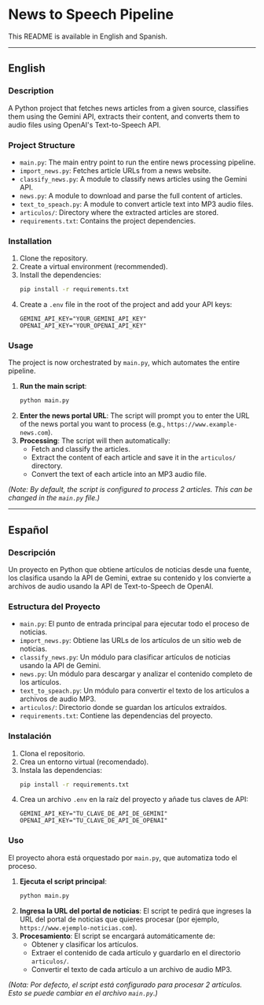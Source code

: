 # News to Speech Pipeline

This README is available in English and Spanish.

---

## English

### Description
A Python project that fetches news articles from a given source, classifies them using the Gemini API, extracts their content, and converts them to audio files using OpenAI's Text-to-Speech API.

### Project Structure
- `main.py`: The main entry point to run the entire news processing pipeline.
- `import_news.py`: Fetches article URLs from a news website.
- `classify_news.py`: A module to classify news articles using the Gemini API.
- `news.py`: A module to download and parse the full content of articles.
- `text_to_speach.py`: A module to convert article text into MP3 audio files.
- `articulos/`: Directory where the extracted articles are stored.
- `requirements.txt`: Contains the project dependencies.

### Installation
1.  Clone the repository.
2.  Create a virtual environment (recommended).
3.  Install the dependencies:
    ```bash
    pip install -r requirements.txt
    ```
4. Create a `.env` file in the root of the project and add your API keys:
    ```
    GEMINI_API_KEY="YOUR_GEMINI_API_KEY"
    OPENAI_API_KEY="YOUR_OPENAI_API_KEY"
    ```

### Usage
The project is now orchestrated by `main.py`, which automates the entire pipeline.

1.  **Run the main script**:
    ```bash
    python main.py
    ```
2.  **Enter the news portal URL**:
    The script will prompt you to enter the URL of the news portal you want to process (e.g., `https://www.example-news.com`).
3.  **Processing**:
    The script will then automatically:
    *   Fetch and classify the articles.
    *   Extract the content of each article and save it in the `articulos/` directory.
    *   Convert the text of each article into an MP3 audio file.

*(Note: By default, the script is configured to process 2 articles. This can be changed in the `main.py` file.)*

---

## Español

### Descripción
Un proyecto en Python que obtiene artículos de noticias desde una fuente, los clasifica usando la API de Gemini, extrae su contenido y los convierte a archivos de audio usando la API de Text-to-Speech de OpenAI.

### Estructura del Proyecto
- `main.py`: El punto de entrada principal para ejecutar todo el proceso de noticias.
- `import_news.py`: Obtiene las URLs de los artículos de un sitio web de noticias.
- `classify_news.py`: Un módulo para clasificar artículos de noticias usando la API de Gemini.
- `news.py`: Un módulo para descargar y analizar el contenido completo de los artículos.
- `text_to_speach.py`: Un módulo para convertir el texto de los artículos a archivos de audio MP3.
- `articulos/`: Directorio donde se guardan los artículos extraídos.
- `requirements.txt`: Contiene las dependencias del proyecto.

### Instalación
1.  Clona el repositorio.
2.  Crea un entorno virtual (recomendado).
3.  Instala las dependencias:
    ```bash
    pip install -r requirements.txt
    ```
4. Crea un archivo `.env` en la raíz del proyecto y añade tus claves de API:
    ```
    GEMINI_API_KEY="TU_CLAVE_DE_API_DE_GEMINI"
    OPENAI_API_KEY="TU_CLAVE_DE_API_DE_OPENAI"
    ```

### Uso
El proyecto ahora está orquestado por `main.py`, que automatiza todo el proceso.

1.  **Ejecuta el script principal**:
    ```bash
    python main.py
    ```
2.  **Ingresa la URL del portal de noticias**:
    El script te pedirá que ingreses la URL del portal de noticias que quieres procesar (por ejemplo, `https://www.ejemplo-noticias.com`).
3.  **Procesamiento**:
    El script se encargará automáticamente de:
    *   Obtener y clasificar los artículos.
    *   Extraer el contenido de cada artículo y guardarlo en el directorio `articulos/`.
    *   Convertir el texto de cada artículo a un archivo de audio MP3.

*(Nota: Por defecto, el script está configurado para procesar 2 artículos. Esto se puede cambiar en el archivo `main.py`.)*
